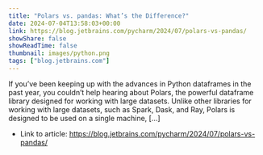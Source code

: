 ```yaml
---
title: "Polars vs. pandas: What’s the Difference?"
date: 2024-07-04T13:58:03+00:00
link: https://blog.jetbrains.com/pycharm/2024/07/polars-vs-pandas/
showShare: false
showReadTime: false
thumbnail: images/python.png
tags: ["blog.jetbrains.com"]
---
```

If you’ve been keeping up with the advances in Python dataframes in the past year, you couldn’t help hearing about Polars, the powerful dataframe library designed for working with large datasets. Unlike other libraries for working with large datasets, such as Spark, Dask, and Ray, Polars is designed to be used on a single machine, […]

- Link to article: https://blog.jetbrains.com/pycharm/2024/07/polars-vs-pandas/